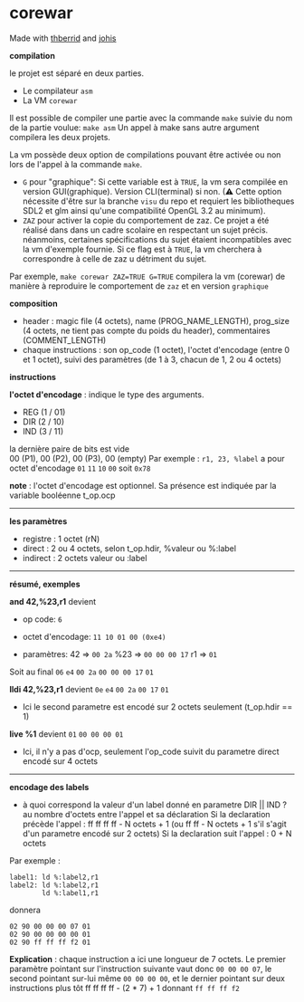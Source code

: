 # corewar

Made with [thberrid](https://github.com/thberrid) and [johis](https://github.com/johis2808) 

**compilation**

le projet est séparé en deux parties.
- Le compilateur `asm`
- La VM `corewar`

Il est possible de compiler une partie avec la commande `make` suivie du nom de la partie voulue:
`make asm`
Un appel à make sans autre argument compilera les deux projets.

La vm possède deux option de compilations pouvant être activée ou non lors de l'appel à la commande `make`.
- `G` pour "graphique": Si cette variable est à `TRUE`, la vm sera compilée en version GUI(graphique). Version CLI(terminal) si non. (⚠ Cette option nécessite d'être sur la branche `visu` du repo et requiert les bibliotheques SDL2 et glm ainsi qu'une compatibilité OpenGL 3.2 au minimum).
- `ZAZ` pour activer la copie du comportement de zaz. Ce projet a été réalisé dans dans un cadre scolaire en respectant un sujet précis. néanmoins, certaines spécifications du sujet étaient incompatibles avec la vm d'exemple fournie. Si ce flag est à `TRUE`, la vm cherchera à correspondre à celle de zaz u détriment du sujet.

Par exemple, `make corewar ZAZ=TRUE G=TRUE` compilera la vm (corewar) de manière à reproduire le comportement de `zaz` et en version `graphique`

**composition**

- header : magic file (4 octets), name (PROG_NAME_LENGTH), prog_size (4 octets, ne tient pas compte du poids du header), commentaires (COMMENT_LENGTH)
- chaque instructions : son op_code (1 octet),  l'octet d'encodage (entre 0 et 1 octet), suivi des paramètres (de 1 à 3, chacun de 1, 2 ou 4 octets)


**instructions**

**l'octet d'encodage** : indique le type des arguments.

- REG (1 / 01)
- DIR (2 / 10)
- IND (3 / 11)

la dernière paire de bits est vide  
00 (P1), 00 (P2), 00 (P3), 00 (empty)
Par exemple : 
`r1, 23, %label` a pour octet d'encodage `01` `11` `10` `00` soit `0x78`

**note** : l'octet d'encodage est optionnel. Sa présence est indiquée par la variable booléenne t_op.ocp

---

**les paramètres**

- registre : 1 octet (rN)
- direct : 2 ou 4 octets, selon t_op.hdir, %valeur ou %:label
- indirect : 2 octets valeur ou :label

--- 

**résumé, exemples**

**and 42,%23,r1** devient

- op code: `6`

- octet d'encodage: `11 10 01 00 (0xe4)`

- paramètres: 
42      => `00 2a`
%23     => `00 00 00 17`
r1 => `01`

Soit au final
`06` `e4` `00 2a` `00 00 00 17`  `01`

 
**lldi 42,%23,r1** devient `0e` `e4` `00 2a` `00 17` `01`
- Ici le second parametre est encodé sur 2 octets seulement (t_op.hdir == 1)

**live %1** devient `01` `00 00 00 01`
- Ici, il n'y a pas d'ocp, seulement l'op_code suivit du parametre direct encodé sur 4 octets

---

**encodage des labels**

- à quoi correspond la valeur d'un label donné en parametre DIR || IND ? au nombre d'octets entre l'appel et sa déclaration 
Si la declaration précède l'appel : ff ff ff ff - N octets + 1 (ou ff ff - N octets + 1 s'il s'agit d'un parametre encodé sur 2 octets)
Si la declaration suit l'appel : 0 + N octets

Par exemple :

```
label1: ld %:label2,r1
label2: ld %:label2,r1
        ld %:label1,r1
```

donnera

```
02 90 00 00 00 07 01
02 90 00 00 00 00 01
02 90 ff ff ff f2 01
```
**Explication** : chaque instruction a ici une longueur de 7 octets. Le premier paramètre pointant sur l'instruction suivante vaut donc ```00 00 00 07```, le second pointant sur-lui même ```00 00 00 00```, et le dernier pointant sur deux instructions plus tôt ff ff ff ff - (2 * 7) + 1  donnant ```ff ff ff f2```
